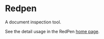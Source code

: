 Redpen
=======

A document inspection tool.

See the detail usage in the RedPen [home page](http://document-validator.org/).

